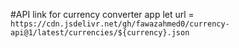 #API link for currency converter app
let url = `https://cdn.jsdelivr.net/gh/fawazahmed0/currency-api@1/latest/currencies/${currency}.json`
